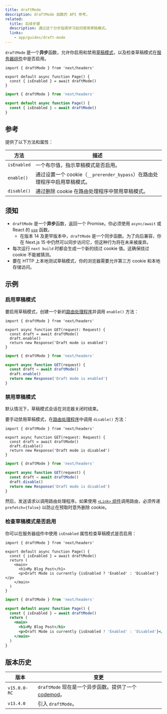 ```yaml
---
title: draftMode
description: draftMode 函数的 API 参考。
related:
  title: 后续步骤
  description: 通过这个分步指南学习如何使用草稿模式。
  links:
    - app/guides/draft-mode
---
```


`draftMode` 是一个**异步**函数，允许你启用和禁用[草稿模式](/docs/app/guides/draft-mode)，以及检查草稿模式在[服务器组件](/docs/app/building-your-application/rendering/server-components)中是否启用。

```tsx filename="app/page.ts" switcher
import { draftMode } from 'next/headers'

export default async function Page() {
  const { isEnabled } = await draftMode()
}
```

```jsx filename="app/page.js" switcher
import { draftMode } from 'next/headers'

export default async function Page() {
  const { isEnabled } = await draftMode()
}
```

## 参考

提供了以下方法和属性：

| 方法        | 描述                                                                      |
| ----------- | ------------------------------------------------------------------------- |
| `isEnabled` | 一个布尔值，指示草稿模式是否启用。                                        |
| `enable()`  | 通过设置一个 cookie（`__prerender_bypass`）在路由处理程序中启用草稿模式。 |
| `disable()` | 通过删除 cookie 在路由处理程序中禁用草稿模式。                            |

## 须知

- `draftMode` 是一个**异步**函数，返回一个 Promise。你必须使用 `async/await` 或 React 的 [`use`](https://react.dev/reference/react/use) 函数。
  - 在版本 14 及更早版本中，`draftMode` 是一个同步函数。为了向后兼容，你在 Next.js 15 中仍然可以同步访问它，但这种行为将在未来被废弃。
- 每次运行 `next build` 时都会生成一个新的绕过 cookie 值。这确保绕过 cookie 不能被猜测。
- 要在 HTTP 上本地测试草稿模式，你的浏览器需要允许第三方 cookie 和本地存储访问。

## 示例

### 启用草稿模式

要启用草稿模式，创建一个新的[路由处理程序](/docs/app/building-your-application/routing/route-handlers)并调用 `enable()` 方法：

```tsx filename="app/draft/route.ts" switcher
import { draftMode } from 'next/headers'

export async function GET(request: Request) {
  const draft = await draftMode()
  draft.enable()
  return new Response('Draft mode is enabled')
}
```

```js filename="app/draft/route.js" switcher
import { draftMode } from 'next/headers'

export async function GET(request) {
  const draft = await draftMode()
  draft.enable()
  return new Response('Draft mode is enabled')
}
```

### 禁用草稿模式

默认情况下，草稿模式会话在浏览器关闭时结束。

要手动禁用草稿模式，在[路由处理程序](/docs/app/building-your-application/routing/route-handlers)中调用 `disable()` 方法：

```tsx filename="app/draft/route.ts" switcher
import { draftMode } from 'next/headers'

export async function GET(request: Request) {
  const draft = await draftMode()
  draft.disable()
  return new Response('Draft mode is disabled')
}
```

```js filename="app/draft/route.js" switcher
import { draftMode } from 'next/headers'

export async function GET(request) {
  const draft = await draftMode()
  draft.disable()
  return new Response('Draft mode is disabled')
}
```

然后，发送请求以调用路由处理程序。如果使用 [`<Link>` 组件](/docs/app/api-reference/components/link)调用路由，必须传递 `prefetch={false}` 以防止在预取时意外删除 cookie。

### 检查草稿模式是否启用

你可以在服务器组件中使用 `isEnabled` 属性检查草稿模式是否启用：

```tsx filename="app/page.ts" switcher
import { draftMode } from 'next/headers'

export default async function Page() {
  const { isEnabled } = await draftMode()
  return (
    <main>
      <h1>My Blog Post</h1>
      <p>Draft Mode is currently {isEnabled ? 'Enabled' : 'Disabled'}</p>
    </main>
  )
}
```

```jsx filename="app/page.js" switcher
import { draftMode } from 'next/headers'

export default async function Page() {
  const { isEnabled } = await draftMode()
  return (
    <main>
      <h1>My Blog Post</h1>
      <p>Draft Mode is currently {isEnabled ? 'Enabled' : 'Disabled'}</p>
    </main>
  )
}
```

## 版本历史

| 版本         | 变更                                                                                            |
| ------------ | ----------------------------------------------------------------------------------------------- |
| `v15.0.0-RC` | `draftMode` 现在是一个异步函数。提供了一个 [codemod](/docs/app/guides/upgrading/codemods#150)。 |
| `v13.4.0`    | 引入 `draftMode`。                                                                              |
